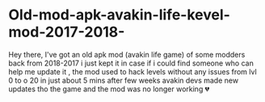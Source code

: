 # Old-mod-apk-avakin-life-kevel-mod-2017-2018-
Hey there, I've got an old apk mod (avakin life game) of some modders back from 2018-2017 i just kept it in case if i could find someone who can help me update it , the mod used to hack levels without any issues from lvl 0 to o 20 in just about 5 mins after few weeks avakin devs made new updates tho the game and the mod was no longer working 💔 
